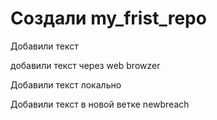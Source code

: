 # Создали my_frist_repo

Добавили текст

добавили текст через web browzer

Добавили текст локально

Добавили текст в новой ветке newbreach